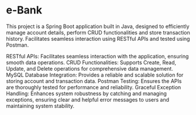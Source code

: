 # e-Bank
This project is a Spring Boot application built in Java, designed to efficiently manage account details, perform CRUD functionalities and store transaction history. Facilitates seamless interaction using RESTful APIs and tested using Postman.

RESTful APIs: Facilitates seamless interaction with the application, ensuring smooth data operations.
CRUD Functionalities: Supports Create, Read, Update, and Delete operations for comprehensive data management.
MySQL Database Integration: Provides a reliable and scalable solution for storing account and transaction data.
Postman Testing: Ensures the APIs are thoroughly tested for performance and reliability.
Graceful Exception Handling: Enhances system robustness by catching and managing exceptions, ensuring clear and helpful error messages to users and maintaining system stability.
